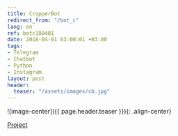 ```yaml
---
title: CropperBot
redirect_from: "/bot_c"
lang: en
ref: botc180401
date: 2018-04-01 03:00:01 +03:00
tags:
- Telegram
- Chatbot
- Python
- Instagram
layout: post
header:
  teaser: "/assets/images/cb.jpg"
---
```


![image-center]({{ page.header.teaser }}){: .align-center}

[Project](https://github.com/akarazeevprojects/CropperBot)
